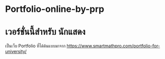 # Portfolio-online-by-prp
# เวอร์ชั่นนี้สำหรับ นักแสดง
เป็นเว็บ Portfolio ที่ได้ต้นแบบมาจาก https://www.smartmathpro.com/portfolio-for-university/
